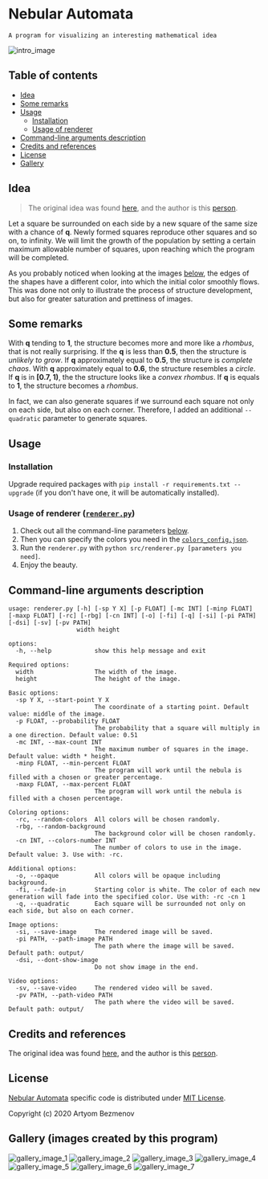 # Nebular Automata

`A program for visualizing an interesting mathematical idea`

![intro_image](docs/README/intro.png)

## Table of contents

- [Idea](#idea)
- [Some remarks](#some-remarks)
- [Usage](#usage)
  - [Installation](#installation)
  - [Usage of renderer](#usage-of-renderer-rendererpy)
- [Command-line arguments description](#command-line-arguments-description)
- [Credits and references](#credits-and-references)
- [License](#license)
- [Gallery](#gallery-images-created-by-this-program)

## Idea

> The original idea was found [here](https://vk.com/math_dosug?w=wall-149993556_46382), and the author is this [person](https://vk.com/id504076319).

Let a square be surrounded on each side by a new square of the same size with a chance of **q**. Newly formed squares reproduce other squares and so on, to infinity.
We will limit the growth of the population by setting a certain maximum allowable number of squares, upon reaching which the program will be completed.

As you probably noticed when looking at the images [below](#gallery-images-created-by-this-program), the edges of the shapes have a different color, into which the initial color smoothly flows. This was done not only to illustrate the process of structure development, but also for greater saturation and prettiness of images.

## Some remarks

With **q** tending to **1**, the structure becomes more and more like a *rhombus*, that is not really surprising.
If the **q** is less than **0.5**, then the structure is *unlikely to grow*.
If **q** approximately equal to **0.5**, the structure is *complete chaos*.
With **q** approximately equal to **0.6**, the structure resembles a *circle*.
If **q** is in **\[0.7, 1)**, the the structure looks like a *convex rhombus*.
If **q** is equals to **1**, the structure becomes a *rhombus*.

In fact, we can also generate squares if we surround each square not only on each side, but also on each corner. Therefore, I added an additional `--quadratic` parameter to generate squares.

## Usage

### Installation

Upgrade required packages with `pip install -r requirements.txt --upgrade` (if you don't have one, it will be automatically installed).

### Usage of renderer ([`renderer.py`](src/renderer.py))

1. Check out all the command-line parameters [below](#command-line-arguments-description).
2. Then you can specify the colors you need in the [`colors_config.json`](configs/colors_config.json).
3. Run the `renderer.py` with `python src/renderer.py [parameters you need]`.
4. Enjoy the beauty.

## Command-line arguments description

```console
usage: renderer.py [-h] [-sp Y X] [-p FLOAT] [-mc INT] [-minp FLOAT] [-maxp FLOAT] [-rc] [-rbg] [-cn INT] [-o] [-fi] [-q] [-si] [-pi PATH] [-dsi] [-sv] [-pv PATH]
                   width height

options:
  -h, --help            show this help message and exit

Required options:
  width                 The width of the image.
  height                The height of the image.

Basic options:
  -sp Y X, --start-point Y X
                        The coordinate of a starting point. Default value: middle of the image.
  -p FLOAT, --probability FLOAT
                        The probability that a square will multiply in a one direction. Default value: 0.51
  -mc INT, --max-count INT
                        The maximum number of squares in the image. Default value: width * height.
  -minp FLOAT, --min-percent FLOAT
                        The program will work until the nebula is filled with a chosen or greater percentage.
  -maxp FLOAT, --max-percent FLOAT
                        The program will work until the nebula is filled with a chosen percentage.

Coloring options:
  -rc, --random-colors  All colors will be chosen randomly.
  -rbg, --random-background
                        The background color will be chosen randomly.
  -cn INT, --colors-number INT
                        The number of colors to use in the image. Default value: 3. Use with: -rc.

Additional options:
  -o, --opaque          All colors will be opaque including background.
  -fi, --fade-in        Starting color is white. The color of each new generation will fade into the specified color. Use with: -rc -cn 1
  -q, --quadratic       Each square will be surrounded not only on each side, but also on each corner.

Image options:
  -si, --save-image     The rendered image will be saved.
  -pi PATH, --path-image PATH
                        The path where the image will be saved. Default path: output/
  -dsi, --dont-show-image
                        Do not show image in the end.

Video options:
  -sv, --save-video     The rendered video will be saved.
  -pv PATH, --path-video PATH
                        The path where the video will be saved. Default path: output/
```

## Credits and references

The original idea was found [here](https://vk.com/math_dosug?w=wall-149993556_46382), and the author is this [person](https://vk.com/id504076319).

## License

[Nebular Automata](https://github.com/8nhuman8/nebular-automata) specific code is distributed under [MIT License](https://github.com/8nhuman8/nebular-automata/blob/master/LICENSE).

Copyright (c) 2020 Artyom Bezmenov

## Gallery (images created by this program)

![gallery_image_1](docs/README/1.png)
![gallery_image_2](docs/README/2.png)
![gallery_image_3](docs/README/3.png)
![gallery_image_4](docs/README/4.png)
![gallery_image_5](docs/README/5.png)
![gallery_image_6](docs/README/6.png)
![gallery_image_7](docs/README/7.png)
